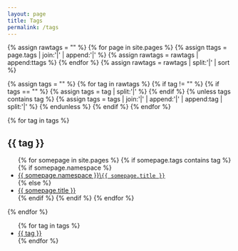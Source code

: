 ```yaml
---
layout: page
title: Tags
permalink: /tags
---
```

{% assign rawtags = "" %}
{% for page in site.pages %}
    {% assign ttags = page.tags | join:'|' | append:'|' %}
    {% assign rawtags = rawtags | append:ttags %}
{% endfor %}
{% assign rawtags = rawtags | split:'|' | sort %}

{% assign tags = "" %}
{% for tag in rawtags %}
    {% if tag != "" %}
        {% if tags == "" %}
            {% assign tags = tag | split:'|' %}
        {% endif %}
        {% unless tags contains tag %}
            {% assign tags = tags | join:'|' | append:'|' | append:tag | split:'|' %}
        {% endunless %}
    {% endif %}
{% endfor %}

{% for tag in tags %}
<h2 id="{{ tag }}">{{ tag }}</h2>
<ul class="files">
{% for somepage in site.pages %}
{% if somepage.tags contains tag %}
    {% if somepage.namespace %}
        <li><a class="post-title" href="{{ site.baseurl }}{{ somepage.url }}">{{ somepage.namespace }}\<code class="highlighter-rouge">{{ somepage.title }}</code></a></li>
    {% else %}
        <li><a class="post-title" href="{{ site.baseurl }}{{ somepage.url }}"> {{ somepage.title }}</a></li>
    {% endif %}
{% endif %}
{% endfor %}
</ul>
{% endfor %}

<ul id="markdown-toc">
{% for tag in tags %}
<li><a href="#{{ tag }}">{{ tag }}</a></li>
{% endfor %}
</ul>
